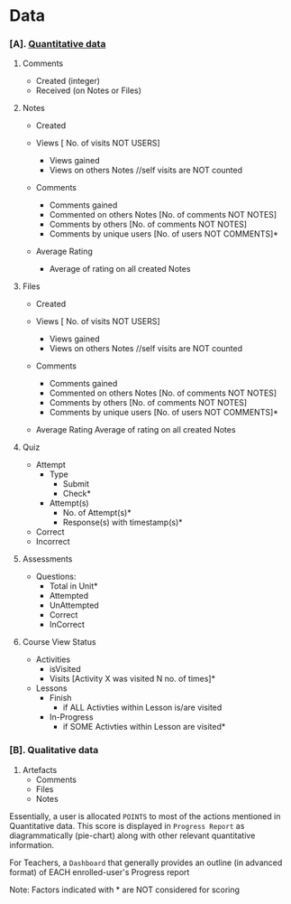 # Data

### [A]. [Quantitative data](counter-analytics-notes.html)
1. Comments
    - Created (integer)
    - Received (on Notes or Files)

2. Notes
    - Created
    - Views [ No. of visits NOT USERS]
        - Views gained
        - Views on others Notes
        //self visits are NOT counted

    - Comments
        - Comments gained 
        - Commented on others Notes [No. of comments NOT NOTES]
        - Comments by others [No. of comments NOT NOTES]
        - Comments by unique users [No. of users NOT COMMENTS]*

    - Average Rating
        - Average of rating on all created Notes 

3. Files
    - Created
    - Views [ No. of visits NOT USERS]
        - Views gained
        - Views on others Notes
        //self visits are NOT counted

    - Comments
        - Comments gained 
        - Commented on others Notes [No. of comments NOT NOTES]
        - Comments by others [No. of comments NOT NOTES]
        - Comments by unique users [No. of users NOT COMMENTS]*

    - Average Rating
        Average of rating on all created Notes 

4. Quiz
    - Attempt
        - Type
            - Submit
            - Check*
        - Attempt(s)
            - No. of Attempt(s)*
            - Response(s) with timestamp(s)*
    - Correct
    - Incorrect

5. Assessments
    - Questions:
        - Total in Unit*
        - Attempted
        - UnAttempted
        - Correct
        - InCorrect

6. Course View Status
    - Activities
        - isVisited
        - Visits [Activity X was visited N no. of times]*
    - Lessons 
        - Finish
            - if ALL Activties within Lesson is/are visited
        - In-Progress
            - if SOME Activties within Lesson are visited*

### [B]. Qualitative data
1. Artefacts
    - Comments
    - Files
    - Notes

Essentially, a user is allocated `POINTS` to most of the actions mentioned in Quantitative data. This score is displayed in `Progress Report` as diagrammatically (pie-chart) along with other relevant quantitative information.

For Teachers, a `Dashboard` that generally provides an outline (in advanced format) of EACH enrolled-user's Progress report

Note: Factors indicated with * are NOT considered for scoring 
